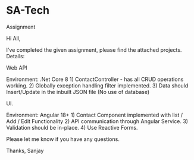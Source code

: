 # SA-Tech
Assignment

Hi All,

I've completed the given assignment, please find the attached projects. 
Details:

Web API 

Environment: .Net Core 8
           1) ContactController - has all CRUD operations working.
           2) Globally exception handling filter implemented.
           3) Data should Insert/Update in the inbuilt JSON file (No use of database)

UI.

Environment: Angular 18+
           1) Contact Component implemented with list / Add / Edit Functionality
           2) API communication through Angular Service.
           3) Validation should be in-place.
           4) Use Reactive Forms.

Please let me know if you have any questions.

Thanks,
Sanjay
